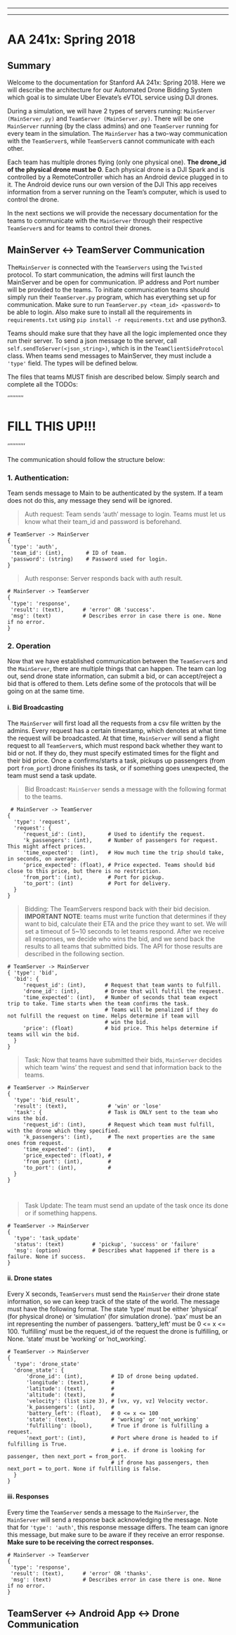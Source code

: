 
---


---

<h1 id="aa-241x-spring-2018">AA 241x: Spring 2018</h1>
<h2 id="summary">Summary</h2>
<p>Welcome to the documentation for Stanford AA 241x: Spring 2018. Here we will describe the architecture for our Automated Drone Bidding System which goal is to simulate Uber Elevate’s eVTOL service using DJI drones.</p>
<p>During a simulation, we will have 2 types of servers running: <code>MainServer (MainServer.py)</code> and <code>TeamServer (MainServer.py)</code>. There will be one 	<code>MainServer</code> running (by the class admins) and one <code>TeamServer</code> running for every team in the simulation. The <code>MainServer</code> has a two-way communication with the <code>TeamServer</code>s, while <code>TeamServer</code>s cannot communicate with each other.</p>
<p>Each team has multiple drones flying (only one physical one). <strong>The drone_id of the physical drone must be 0</strong>. Each physical drone is a DJI Spark and is controlled by a RemoteController which has an Android device plugged in to it.  The Android device runs our own version of the DJI This app receives information from a server running on the Team’s computer, which is used to control the drone.</p>
<p>In the next sections we will provide the necessary documentation for the teams to communicate with the <code>MainServer</code> through their respective <code>TeamServer</code>s and for teams to control their drones.</p>
<h2 id="mainserver---teamserver-communication">MainServer &lt;-&gt; TeamServer Communication</h2>
<p>The<code>MainServer</code> is connected with the <code>TeamServers</code> using the <code>Twisted</code> protocol. To start communication, the admins will first launch the MainServer and be open for communication. IP address and Port number will be provided to the teams. To initiate communication teams should simply run their <code>TeamServer.py</code> program, which has everything set up for communication. Make sure to run <code>TeamServer.py &lt;team_id&gt; &lt;password&gt;</code>  to be able to login. Also make sure to install all the requirements in <code>requirements.txt</code> using <code>pip install -r requirements.txt</code> and use python3.</p>
<p>Teams should make sure that they have all the logic implemented once they run their server. To send a json message to the server, call <code>self.sendToServer(&lt;json_string&gt;)</code>, which is in the <code>TeamClientSideProtocol</code> class. When teams send messages to MainServer, they must include a <code>'type'</code> field. The types will be defined below.</p>
<p>The files that teams MUST finish are described below. Simply search and complete  all the TODOs:</p>
<p>‘’’’’’’’’’</p>
<h1 id="fill-this-up">FILL THIS UP!!!</h1>
<p>‘’’’’’’’’’’</p>
<p>The communication should follow the structure below:</p>
<h3 id="authentication">1. Authentication:</h3>
<p>Team sends message to Main to be authenticated by the system. If a team does not do this, any message they send will be ignored.</p>
<blockquote>
<p>Auth request: Team sends ‘auth’ message to login. Teams must let us know what their team_id and password is beforehand.</p>
</blockquote>
<pre><code># TeamServer -&gt; MainServer
{
 'type': 'auth',
 'team_id': (int),       # ID of team.
 'password': (string)    # Password used for login.
}
</code></pre>
<blockquote>
<p>Auth response: Server responds back with auth result.</p>
</blockquote>
<pre><code># MainServer -&gt; TeamServer
{
 'type': 'response',
 'result': (text),      # 'error' OR 'success'.
 'msg': (text)          # Describes error in case there is one. None if no error. 
}
</code></pre>
<h3 id="operation">2.  Operation</h3>
<p>Now that we have established communication between the <code>TeamServer</code>s and the <code>MainServer</code>, there are multiple things that can happen. The team can log out, send drone state information, can submit a bid, or can accept/reject a bid that is offered to them.  Lets define some of the protocols that will be going on at the same time.</p>
<h4 id="i.-bid-broadcasting">i. Bid Broadcasting</h4>
<p>The <code>MainServer</code> will first load all the requests from a csv file written by the admins. Every request has a certain timestamp, which denotes at what time the request will be broadcasted. At that time, <code>MainServer</code> will send a flight request to all <code>TeamServer</code>s, which must respond back whether they want to bid or not. If they do, they must specify estimated times for the flight and their bid price. Once a confirms/starts a task, pickups up passengers (from port <code>from_port</code>) drone finishes its task, or if something goes unexpected, the team must send a task update.</p>
<blockquote>
<p>Bid Broadcast:  <code>MainServer</code> sends a message with the following format to the teams.</p>
</blockquote>
<pre><code> # MainServer -&gt; TeamServer
{ 
  'type': 'request',
  'request': {
     'request_id': (int),       # Used to identify the request. 
     'k_passengers': (int),     # Number of passengers for request. This might affect prices. 
     'time_expected':  (int),   # How much time the trip should take, in seconds, on average.
     'price_expected': (float), # Price expected. Teams should bid close to this price, but there is no restriction.
     'from_port': (int),        # Port for pickup. 
     'to_port': (int)           # Port for delivery.
  }
}
</code></pre>
<blockquote>
<p>Bidding: The TeamServers respond back with their bid decision. <strong>IMPORTANT NOTE</strong>: teams must write function that determines if they want to bid, calculate their ETA and the price they want to set. We will set a timeout of 5~10 seconds to let teams respond. After we receive all responses, we decide who wins the bid, and we send back the results to all teams that submitted bids. The API for those results are described in the following section.</p>
</blockquote>
<pre><code># TeamServer -&gt; MainServer
{ 'type': 'bid',
  'bid': {
     'request_id': (int),      # Request that team wants to fulfill.
     'drone_id': (int),        # Drone that will fulfill the request.
     'time_expected': (int),   # Number of seconds that team expect trip to take. Time starts when the team confirms the task. 
						       # Teams will be penalized if they do not fulfill the request on time. Helps determine if team will
						       # win the bid.
     'price': (float)          # bid price. This helps determine if teams will win the bid. 
  }
}
</code></pre>
<blockquote>
<p>Task: Now that teams have submitted their bids, <code>MainServer</code> decides which team ‘wins’ the request and send that information back to the teams.</p>
</blockquote>
<pre><code># TeamServer -&gt; MainServer
{ 
  'type': 'bid_result',
  'result': (text),             # 'win' or 'lose'
  'task': {                     # Task is ONLY sent to the team who wins the bid. 
     'request_id': (int),       # Request which team must fulfill, with the drone which they specified. 
     'k_passengers': (int),     # The next properties are the same ones from request. 
     'time_expected': (int),    #  
     'price_expected': (float), #
     'from_port': (int),        #
     'to_port': (int),          #
  }
}

</code></pre>
<blockquote>
<p>Task Update: The team must send an update of the task once its done or if something happens.</p>
</blockquote>
<pre><code># TeamServer -&gt; MainServer
{
  'type': 'task_update'
  'status': (text)         # 'pickup', 'success' or 'failure'    
  'msg': (option)          # Describes what happened if there is a failure. None if success. 
}
</code></pre>
<h4 id="ii.-drone-states">ii. Drone states</h4>
<p>Every X seconds, <code>TeamServers</code> must send the  <code>MainServer</code> their drone state information, so we can keep track of the state of the world. The message must have the following format. The state ‘type’ must be either ‘physical’ (for physical drone) or ‘simulation’ (for simulation drone). ‘pax’ must be an int representing the number of passengers. ‘battery_left’ must be 0 &lt;= x &lt;= 100. ‘fulfilling’ must be the request_id of the request the drone is fulfilling, or None. ‘state’ must be ‘working’ or ‘not_working’.</p>
<pre><code># TeamServer -&gt; MainServer
{
  'type': 'drone_state'
  'drone_state': {
	  'drone_id': (int),         # ID of drone being updated. 
	  'longitude': (text),       # 
	  'latitude': (text),        #
	  'altitude': (text),        #
	  'velocity': (list size 3), # [vx, vy, vz] Velocity vector.
	  'k_passengers': (int),     #
	  'battery_left': (float),   # 0 &lt;= x &lt;= 100
	  'state': (text),           # 'working' or 'not_working' 
	  'fulfilling': (bool),      # True if drone is fulfilling a request. 
	  'next_port': (int),        # Port where drone is headed to if fulfilling is True. 
								 # i.e. if drone is looking for passenger, then next_port = from_port. 
								 # if drone has passengers, then next_port = to_port. None if fulfilling is false.  
  }
}
</code></pre>
<h4 id="iii.-responses">iii. Responses</h4>
<p>Every time the <code>TeamServer</code> sends a message to the <code>MainServer</code>, the <code>MainServer</code> will send a response back acknowledging the message. Note that for  	<code>'type': 'auth'</code>, this response message differs. The team can ignore this message, but make sure to be aware if they receive an error response. <strong>Make sure to be receiving the correct responses.</strong></p>
<pre><code># MainServer -&gt; TeamServer
{
 'type': 'response',
 'result': (text),      # 'error' OR 'thanks'.
 'msg': (text)          # Describes error in case there is one. None if no error. 
}
</code></pre>
<h2 id="teamserver---android-app---drone-communication">TeamServer &lt;-&gt; Android App &lt;-&gt; Drone Communication</h2>
